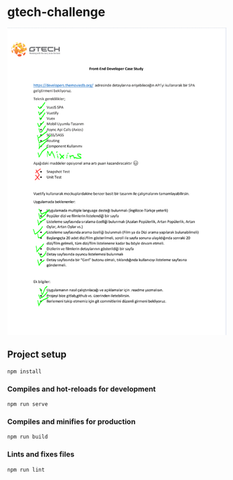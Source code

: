 # gtech-challenge

![alt text](https://github.com/Mxkkxa/gtech-challenge/raw/main/seeme.PNG?raw=true)


## Project setup
```
npm install
```

### Compiles and hot-reloads for development
```
npm run serve
```

### Compiles and minifies for production
```
npm run build
```

### Lints and fixes files
```
npm run lint
```
